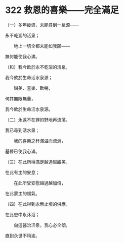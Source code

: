 # 322 救恩的喜樂——完全滿足

（一）多年疲憊，未能尋到一泉源——

永不乾涸的活泉；

　　地上一切全都未能如我願——

無何能使我心滿。

（和）我今飲於永不乾涸的活泉，

我今飲於生命活水泉源；

　　甜美、喜樂、歡暢，

何其無限無量，

我今飲於生命活水泉源。

（二）永遠不在罪的野地再流蕩，

我已尋到活水泉；

　　我的喜樂之杯滿溢而流淌，

基督已使我心滿。

（三）在此所得滿足越過越甜美，

在此有主的安息；

　　在此所受安慰越過越加倍，

在此蒙主的福氣。

（四）在此得到永無止境的供應，

在此恩中永沐浴；

　　向這醫治活泉，我心必全傾，

直到永世不稍渝。


